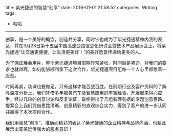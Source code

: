 title: 紫光捷通的智慧“创享”
date: 2016-01-01 21:58:52
categories: Writing
tags:
 - 哈哈
---

创享，是一个美好的概念，创造并分享，同时它也成为了紫光捷通精神内涵的表达，并在3月28日第十五届中国高速公路信息化研讨会暨技术产品展示会上，将紫光捷通“让交通更便捷，让生活更美好！”的美好愿景传递给更多的人。

为了保证展会用片，整个紫光捷通项目周期异常紧张。时间越是紧迫，对我们的要求也就越高，如何能够顺利拿下这次合作，紫光捷通项目组每一个人心里都憋着一股劲。

时间再紧，功课也要做足，只有这样才能百战百胜。在前期行业及客户资料的了解与深度分析上，我们凭借多年服务汽车及智慧应用的丰富经验，开展起来得心应手，经过几轮的创意讨论和反复论证，最终得出了几组有理有据的专题创意思路。提案会上我们凭借思路清晰、创意精彩的直观综合实力，得到了客户的进一步认同并赢得了本次项目合作。

我们用智慧“创享”，准确而精彩的表达了紫光捷通的企业精神与品牌内涵，也藉此展示出亚美远传强大的服务意识！

